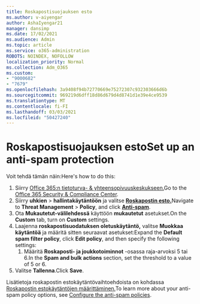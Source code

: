 ```yaml
---
title: Roskapostisuojauksen esto
ms.author: v-aiyengar
author: AshaIyengar21
manager: dansimp
ms.date: 17/02/2021
ms.audience: Admin
ms.topic: article
ms.service: o365-administration
ROBOTS: NOINDEX, NOFOLLOW
localization_priority: Normal
ms.collection: Adm_O365
ms.custom:
- "9000682"
- "7679"
ms.openlocfilehash: 3a9408f94b72770669e75272307c932303666d6b
ms.sourcegitcommit: 969219d6dff18d86d679d4d8741d1e39e4ce9539
ms.translationtype: MT
ms.contentlocale: fi-FI
ms.lasthandoff: 03/03/2021
ms.locfileid: "50427240"
---
```

# <a name="set-up-an-anti-spam-protection"></a><span data-ttu-id="590ea-102">Roskapostisuojauksen esto</span><span class="sxs-lookup"><span data-stu-id="590ea-102">Set up an anti-spam protection</span></span>

<span data-ttu-id="590ea-103">Voit tehdä tämän näin:</span><span class="sxs-lookup"><span data-stu-id="590ea-103">Here's how to do this:</span></span>

1. <span data-ttu-id="590ea-104">Siirry [Office 365:n tietoturva- & yhteensopivuuskeskukseen.](https://go.microsoft.com/fwlink/p/?linkid=2077143)</span><span class="sxs-lookup"><span data-stu-id="590ea-104">Go to the [Office 365 Security & Compliance Center](https://go.microsoft.com/fwlink/p/?linkid=2077143).</span></span>
1. <span data-ttu-id="590ea-105">Siirry **uhkien**  >  **hallintakäytäntöön** ja valitse **[Roskapostin esto.](https://go.microsoft.com/fwlink/p/?linkid=2077143)**</span><span class="sxs-lookup"><span data-stu-id="590ea-105">Navigate to **Threat Management** > **Policy**, and click **[Anti-spam](https://go.microsoft.com/fwlink/p/?linkid=2077143)**.</span></span>
1. <span data-ttu-id="590ea-106">Ota **Mukautetut-välilehdessä** käyttöön **mukautetut** asetukset.</span><span class="sxs-lookup"><span data-stu-id="590ea-106">On the **Custom** tab, turn on **Custom** settings.</span></span>
1. <span data-ttu-id="590ea-107">Laajenna **roskapostisuodatuksen oletuskäytäntö,** valitse **Muokkaa käytäntöä** ja määritä sitten seuraavat asetukset:</span><span class="sxs-lookup"><span data-stu-id="590ea-107">Expand the **Default spam filter policy**,  click **Edit policy**, and then specify the following settings:</span></span>
    1. <span data-ttu-id="590ea-108">Määritä **Roskaposti- ja joukkotoiminnot** -osassa raja-arvoksi 5 tai 6.</span><span class="sxs-lookup"><span data-stu-id="590ea-108">In the **Spam and bulk actions** section, set the threshold to a value of 5 or 6.</span></span>
1. <span data-ttu-id="590ea-109">Valitse **Tallenna**.</span><span class="sxs-lookup"><span data-stu-id="590ea-109">Click **Save**.</span></span>

<span data-ttu-id="590ea-110">Lisätietoja roskapostin estokäytäntövaihtoehdoista on kohdassa [Roskapostin estokäytäntöjen määrittäminen.](https://go.microsoft.com/fwlink/?linkid=2092051)</span><span class="sxs-lookup"><span data-stu-id="590ea-110">To learn more about your anti-spam policy options, see [Configure the anti-spam policies](https://go.microsoft.com/fwlink/?linkid=2092051).</span></span>
